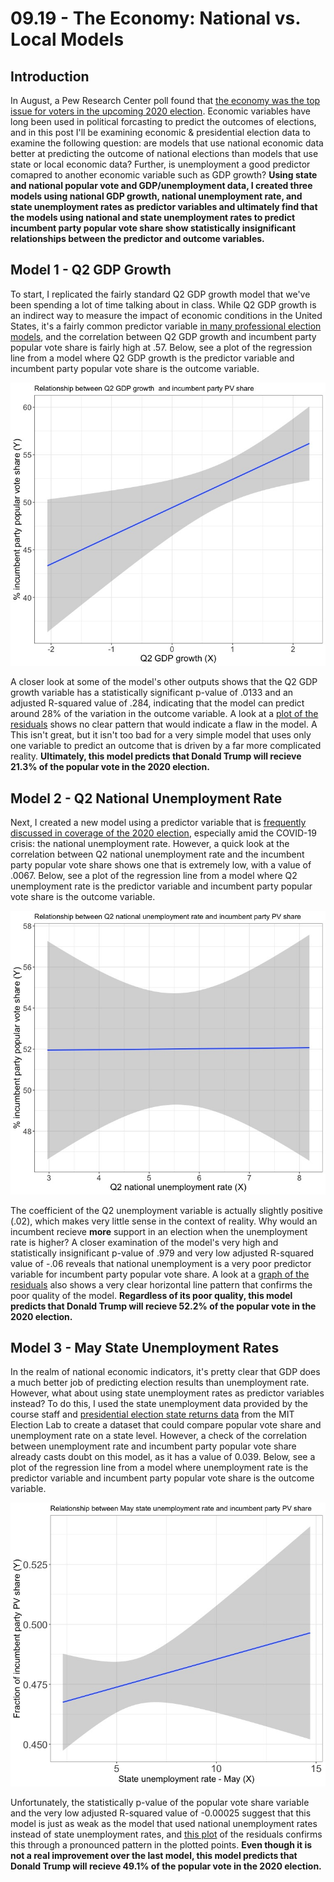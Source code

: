 # 09.19 - The Economy: National vs. Local Models
## Introduction
In August, a Pew Research Center poll found that [the economy was the top issue for voters in the upcoming 2020 election](https://www.pewresearch.org/politics/2020/08/13/important-issues-in-the-2020-election/). Economic variables have long been used in political forcasting to predict the outcomes of elections, and in this post I'll be examining economic & presidential election data to examine the following question: are models that use national economic data better at predicting the outcome of national elections than models that use state or local economic data? Further, is unemployment a good predictor comapred to another economic variable such as GDP growth? **Using state and national popular vote and GDP/unemployment data, I created three models using national GDP growth, national unemployment rate, and state unemployment rates as predictor variables and ultimately find that the models using national and state unemployment rates to predict incumbent party popular vote share show statistically insignificant relationships between the predictor and outcome variables.**

## Model 1 - Q2 GDP Growth
To start, I replicated the fairly standard Q2 GDP growth model that we've been spending a lot of time talking about in class. While Q2 GDP growth is an indirect way to measure the impact of economic conditions in the United States, it's a fairly common predictor variable [in many professional election models](https://projects.economist.com/us-2020-forecast/president/how-this-works), and the correlation between Q2 GDP growth and incumbent party popular vote share is fairly high at .57. Below, see a plot of the regression line from a model where Q2 GDP growth is the predictor variable and incumbent party popular vote share is the outcome variable.

![Regression Plot 1](q2_gdp_pvshare.jpeg)

 A closer look at some of the model's other outputs shows that the Q2 GDP growth variable has a statistically significant p-value of .0133 and an adjusted R-squared value of .284, indicating that the model can predict around 28% of the variation in the outcome variable. A look at a [plot of the residuals](https://raw.githubusercontent.com/parkermas/gov1347-blog/gh-pages/m1_residuals.jpeg) shows no clear pattern that would indicate a flaw in the model. A This isn't great, but it isn't too bad for a very simple model that uses only one variable to predict an outcome that is driven by a far more complicated reality. **Ultimately, this model predicts that Donald Trump will recieve 21.3% of the popular vote in the 2020 election.**

## Model 2 - Q2 National Unemployment Rate
Next, I created a new model using a predictor variable that is [frequently discussed in coverage of the 2020 election](https://www.politico.com/news/2020/08/06/trump-economic-recovery-election-392497), especially amid the COVID-19 crisis: the national unemployment rate. However, a quick look at the correlation between Q2 national unemployment rate and the incumbent party popular vote share shows one that is extremely low, with a value of .0067. Below, see a plot of the regression line from a model where Q2 unemployment rate is the predictor variable and incumbent party popular vote share is the outcome variable.

![Regression Plot 2](q2_unemployment_pvshare.jpeg)

The coefficient of the Q2 unemployment variable is actually slightly positive (.02), which makes very little sense in the context of reality. Why would an incumbent recieve **more** support in an election when the unemployment rate is higher? A closer examination of the model's very high and statistically insignificant p-value of .979 and very low adjusted R-squared value of -.06 reveals that national unemployment is a very poor predictor variable for incumbent party popular vote share. A look at a [graph of the residuals](https://raw.githubusercontent.com/parkermas/gov1347-blog/gh-pages/m2_residuals.jpeg) also shows a very clear horizontal line pattern that confirms the poor quality of the model. **Regardless of its poor quality, this model predicts that Donald Trump will recieve 52.2% of the popular vote in the 2020 election.**

## Model 3 - May State Unemployment Rates
In the realm of national economic indicators, it's pretty clear that GDP does a much better job of predicting election results than unemployment rate. However, what about using state unemployment rates as predictor variables instead? To do this, I used the state unemployment data provided by the course staff and [presidential election state returns data](https://dataverse.harvard.edu/dataset.xhtml?persistentId=doi:10.7910/DVN/42MVDX) from the MIT Election Lab to create a dataset that could compare popular vote share and unemployment rate on a state level. However, a check of the correlation between unemployment rate and incumbent party popular vote share already casts doubt on this model, as it has a value of 0.039. Below, see a plot of the regression line from a model where unemployment rate is the predictor variable and incumbent party popular vote share is the outcome variable.

![Regression Plot 3](may_state_unemployment_pvshare.jpeg)

Unfortunately, the statistically p-value of the popular vote share variable and the very low adjusted R-squared value of -0.00025 suggest that this model is just as weak as the model that used national unemployment rates instead of state unemployment rates, and [this plot](https://raw.githubusercontent.com/parkermas/gov1347-blog/gh-pages/m4_residuals.jpeg) of the residuals confirms this through a pronounced pattern in the plotted points. **Even though it is not a real improvement over the last model, this model predicts that Donald Trump will recieve 49.1% of the popular vote in the 2020 election.** 

